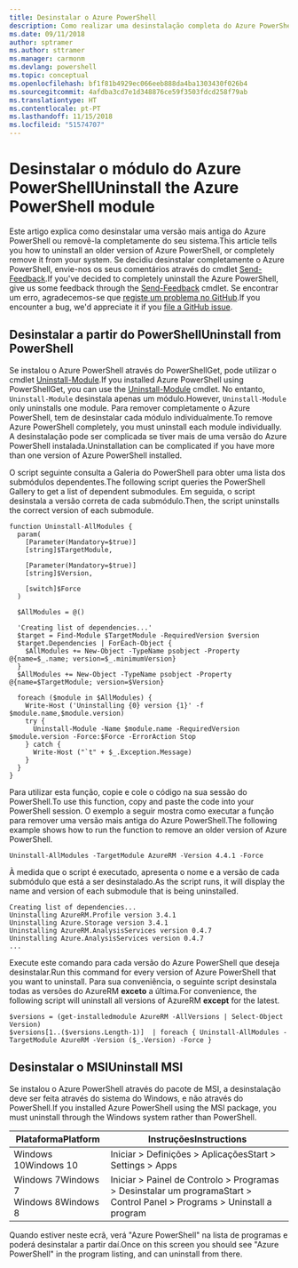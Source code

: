 ```yaml
---
title: Desinstalar o Azure PowerShell
description: Como realizar uma desinstalação completa do Azure PowerShell
ms.date: 09/11/2018
author: sptramer
ms.author: sttramer
ms.manager: carmonm
ms.devlang: powershell
ms.topic: conceptual
ms.openlocfilehash: bf1f81b4929ec066eeb888da4ba1303430f026b4
ms.sourcegitcommit: 4afdba3cd7e1d348876ce59f3503fdcd258f79ab
ms.translationtype: HT
ms.contentlocale: pt-PT
ms.lasthandoff: 11/15/2018
ms.locfileid: "51574707"
---
```

# <a name="uninstall-the-azure-powershell-module"></a><span data-ttu-id="4ee6c-103">Desinstalar o módulo do Azure PowerShell</span><span class="sxs-lookup"><span data-stu-id="4ee6c-103">Uninstall the Azure PowerShell module</span></span>

<span data-ttu-id="4ee6c-104">Este artigo explica como desinstalar uma versão mais antiga do Azure PowerShell ou removê-la completamente do seu sistema.</span><span class="sxs-lookup"><span data-stu-id="4ee6c-104">This article tells you how to uninstall an older version of Azure PowerShell, or completely remove it from your system.</span></span> <span data-ttu-id="4ee6c-105">Se decidiu desinstalar completamente o Azure PowerShell, envie-nos os seus comentários através do cmdlet [Send-Feedback](/powershell/module/azurerm.profile/send-feedback).</span><span class="sxs-lookup"><span data-stu-id="4ee6c-105">If you've decided to completely uninstall the Azure PowerShell, give us some feedback through the [Send-Feedback](/powershell/module/azurerm.profile/send-feedback) cmdlet.</span></span>
<span data-ttu-id="4ee6c-106">Se encontrar um erro, agradecemos-se que [registe um problema no GitHub](https://github.com/azure/azure-powershell/issues).</span><span class="sxs-lookup"><span data-stu-id="4ee6c-106">If you encounter a bug, we'd appreciate it if you [file a GitHub issue](https://github.com/azure/azure-powershell/issues).</span></span>

## <a name="uninstall-from-powershell"></a><span data-ttu-id="4ee6c-107">Desinstalar a partir do PowerShell</span><span class="sxs-lookup"><span data-stu-id="4ee6c-107">Uninstall from PowerShell</span></span>

<span data-ttu-id="4ee6c-108">Se instalou o Azure PowerShell através do PowerShellGet, pode utilizar o cmdlet [Uninstall-Module](/powershell/module/powershellget/uninstall-module).</span><span class="sxs-lookup"><span data-stu-id="4ee6c-108">If you installed Azure PowerShell using PowerShellGet, you can use the [Uninstall-Module](/powershell/module/powershellget/uninstall-module) cmdlet.</span></span> <span data-ttu-id="4ee6c-109">No entanto, `Uninstall-Module` desinstala apenas um módulo.</span><span class="sxs-lookup"><span data-stu-id="4ee6c-109">However, `Uninstall-Module` only uninstalls one module.</span></span> <span data-ttu-id="4ee6c-110">Para remover completamente o Azure PowerShell, tem de desinstalar cada módulo individualmente.</span><span class="sxs-lookup"><span data-stu-id="4ee6c-110">To remove Azure PowerShell completely, you must uninstall each module individually.</span></span> <span data-ttu-id="4ee6c-111">A desinstalação pode ser complicada se tiver mais de uma versão do Azure PowerShell instalada.</span><span class="sxs-lookup"><span data-stu-id="4ee6c-111">Uninstallation can be complicated if you have more than one version of Azure PowerShell installed.</span></span>

<span data-ttu-id="4ee6c-112">O script seguinte consulta a Galeria do PowerShell para obter uma lista dos submódulos dependentes.</span><span class="sxs-lookup"><span data-stu-id="4ee6c-112">The following script queries the PowerShell Gallery to get a list of dependent submodules.</span></span> <span data-ttu-id="4ee6c-113">Em seguida, o script desinstala a versão correta de cada submódulo.</span><span class="sxs-lookup"><span data-stu-id="4ee6c-113">Then, the script uninstalls the correct version of each submodule.</span></span>

```powershell-interactive
function Uninstall-AllModules {
  param(
    [Parameter(Mandatory=$true)]
    [string]$TargetModule,

    [Parameter(Mandatory=$true)]
    [string]$Version,

    [switch]$Force
  )

  $AllModules = @()

  'Creating list of dependencies...'
  $target = Find-Module $TargetModule -RequiredVersion $version
  $target.Dependencies | ForEach-Object {
    $AllModules += New-Object -TypeName psobject -Property @{name=$_.name; version=$_.minimumVersion}
  }
  $AllModules += New-Object -TypeName psobject -Property @{name=$TargetModule; version=$Version}

  foreach ($module in $AllModules) {
    Write-Host ('Uninstalling {0} version {1}' -f $module.name,$module.version)
    try {
      Uninstall-Module -Name $module.name -RequiredVersion $module.version -Force:$Force -ErrorAction Stop
    } catch {
      Write-Host ("`t" + $_.Exception.Message)
    }
  }
}
```

<span data-ttu-id="4ee6c-114">Para utilizar esta função, copie e cole o código na sua sessão do PowerShell.</span><span class="sxs-lookup"><span data-stu-id="4ee6c-114">To use this function, copy and paste the code into your PowerShell session.</span></span> <span data-ttu-id="4ee6c-115">O exemplo a seguir mostra como executar a função para remover uma versão mais antiga do Azure PowerShell.</span><span class="sxs-lookup"><span data-stu-id="4ee6c-115">The following example shows how to run the function to remove an older version of Azure PowerShell.</span></span>

```powershell-interactive
Uninstall-AllModules -TargetModule AzureRM -Version 4.4.1 -Force
```

<span data-ttu-id="4ee6c-116">À medida que o script é executado, apresenta o nome e a versão de cada submódulo que está a ser desinstalado.</span><span class="sxs-lookup"><span data-stu-id="4ee6c-116">As the script runs, it will display the name and version of each submodule that is being uninstalled.</span></span>

```output
Creating list of dependencies...
Uninstalling AzureRM.Profile version 3.4.1
Uninstalling Azure.Storage version 3.4.1
Uninstalling AzureRM.AnalysisServices version 0.4.7
Uninstalling Azure.AnalysisServices version 0.4.7
...
```

<span data-ttu-id="4ee6c-117">Execute este comando para cada versão do Azure PowerShell que deseja desinstalar.</span><span class="sxs-lookup"><span data-stu-id="4ee6c-117">Run this command for every version of Azure PowerShell that you want to uninstall.</span></span> <span data-ttu-id="4ee6c-118">Para sua conveniência, o seguinte script desinstala todas as versões do AzureRM __exceto__ a última.</span><span class="sxs-lookup"><span data-stu-id="4ee6c-118">For convenience, the following script will uninstall all versions of AzureRM __except__ for the latest.</span></span>

```powershell-interactive
$versions = (get-installedmodule AzureRM -AllVersions | Select-Object Version)
$versions[1..($versions.Length-1)]  | foreach { Uninstall-AllModules -TargetModule AzureRM -Version ($_.Version) -Force }
```

## <a name="uninstall-msi"></a><span data-ttu-id="4ee6c-119">Desinstalar o MSI</span><span class="sxs-lookup"><span data-stu-id="4ee6c-119">Uninstall MSI</span></span>

<span data-ttu-id="4ee6c-120">Se instalou o Azure PowerShell através do pacote de MSI, a desinstalação deve ser feita através do sistema do Windows, e não através do PowerShell.</span><span class="sxs-lookup"><span data-stu-id="4ee6c-120">If you installed Azure PowerShell using the MSI package, you must uninstall through the Windows system rather than PowerShell.</span></span>

| <span data-ttu-id="4ee6c-121">Plataforma</span><span class="sxs-lookup"><span data-stu-id="4ee6c-121">Platform</span></span> | <span data-ttu-id="4ee6c-122">Instruções</span><span class="sxs-lookup"><span data-stu-id="4ee6c-122">Instructions</span></span> |
|----------|--------------|
| <span data-ttu-id="4ee6c-123">Windows 10</span><span class="sxs-lookup"><span data-stu-id="4ee6c-123">Windows 10</span></span> | <span data-ttu-id="4ee6c-124">Iniciar > Definições > Aplicações</span><span class="sxs-lookup"><span data-stu-id="4ee6c-124">Start > Settings > Apps</span></span> |
| <span data-ttu-id="4ee6c-125">Windows 7</span><span class="sxs-lookup"><span data-stu-id="4ee6c-125">Windows 7</span></span> </br><span data-ttu-id="4ee6c-126">Windows 8</span><span class="sxs-lookup"><span data-stu-id="4ee6c-126">Windows 8</span></span> | <span data-ttu-id="4ee6c-127">Iniciar > Painel de Controlo > Programas > Desinstalar um programa</span><span class="sxs-lookup"><span data-stu-id="4ee6c-127">Start > Control Panel > Programs > Uninstall a program</span></span> |

<span data-ttu-id="4ee6c-128">Quando estiver neste ecrã, verá "Azure PowerShell" na lista de programas e poderá desinstalar a partir daí.</span><span class="sxs-lookup"><span data-stu-id="4ee6c-128">Once on this screen you should see "Azure PowerShell" in the program listing, and can uninstall from there.</span></span>
